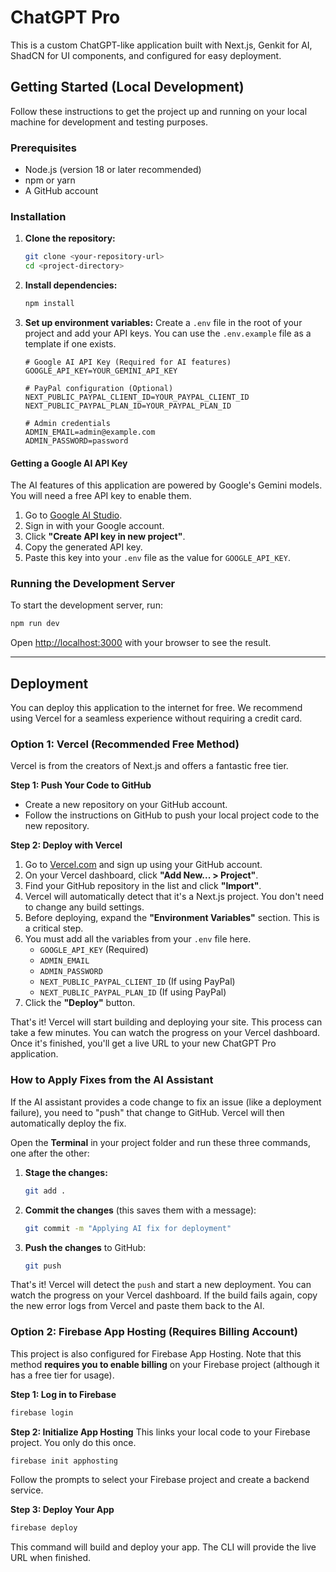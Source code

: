# ChatGPT Pro

This is a custom ChatGPT-like application built with Next.js, Genkit for AI, ShadCN for UI components, and configured for easy deployment.

## Getting Started (Local Development)

Follow these instructions to get the project up and running on your local machine for development and testing purposes.

### Prerequisites

- Node.js (version 18 or later recommended)
- npm or yarn
- A GitHub account

### Installation

1.  **Clone the repository:**
    ```bash
    git clone <your-repository-url>
    cd <project-directory>
    ```

2.  **Install dependencies:**
    ```bash
    npm install
    ```

3.  **Set up environment variables:**
    Create a `.env` file in the root of your project and add your API keys. You can use the `.env.example` file as a template if one exists.
    ```
    # Google AI API Key (Required for AI features)
    GOOGLE_API_KEY=YOUR_GEMINI_API_KEY

    # PayPal configuration (Optional)
    NEXT_PUBLIC_PAYPAL_CLIENT_ID=YOUR_PAYPAL_CLIENT_ID
    NEXT_PUBLIC_PAYPAL_PLAN_ID=YOUR_PAYPAL_PLAN_ID

    # Admin credentials
    ADMIN_EMAIL=admin@example.com
    ADMIN_PASSWORD=password
    ```

#### Getting a Google AI API Key
The AI features of this application are powered by Google's Gemini models. You will need a free API key to enable them.
1.  Go to [Google AI Studio](https://aistudio.google.com/app/apikey).
2.  Sign in with your Google account.
3.  Click **"Create API key in new project"**.
4.  Copy the generated API key.
5.  Paste this key into your `.env` file as the value for `GOOGLE_API_KEY`.

### Running the Development Server

To start the development server, run:

```bash
npm run dev
```

Open [http://localhost:3000](http://localhost:3000) with your browser to see the result.

---

## Deployment

You can deploy this application to the internet for free. We recommend using Vercel for a seamless experience without requiring a credit card.

### Option 1: Vercel (Recommended Free Method)

Vercel is from the creators of Next.js and offers a fantastic free tier.

**Step 1: Push Your Code to GitHub**
- Create a new repository on your GitHub account.
- Follow the instructions on GitHub to push your local project code to the new repository.

**Step 2: Deploy with Vercel**
1.  Go to [Vercel.com](https://vercel.com) and sign up using your GitHub account.
2.  On your Vercel dashboard, click **"Add New... > Project"**.
3.  Find your GitHub repository in the list and click **"Import"**.
4.  Vercel will automatically detect that it's a Next.js project. You don't need to change any build settings.
5.  Before deploying, expand the **"Environment Variables"** section. This is a critical step.
6.  You must add all the variables from your `.env` file here.
    - `GOOGLE_API_KEY` (Required)
    - `ADMIN_EMAIL`
    - `ADMIN_PASSWORD`
    - `NEXT_PUBLIC_PAYPAL_CLIENT_ID` (If using PayPal)
    - `NEXT_PUBLIC_PAYPAL_PLAN_ID` (If using PayPal)
7.  Click the **"Deploy"** button.

That's it! Vercel will start building and deploying your site. This process can take a few minutes. You can watch the progress on your Vercel dashboard. Once it's finished, you'll get a live URL to your new ChatGPT Pro application.

### How to Apply Fixes from the AI Assistant

If the AI assistant provides a code change to fix an issue (like a deployment failure), you need to "push" that change to GitHub. Vercel will then automatically deploy the fix.

Open the **Terminal** in your project folder and run these three commands, one after the other:

1.  **Stage the changes:**
    ```bash
    git add .
    ```

2.  **Commit the changes** (this saves them with a message):
    ```bash
    git commit -m "Applying AI fix for deployment"
    ```

3.  **Push the changes** to GitHub:
    ```bash
    git push
    ```

That's it! Vercel will detect the `push` and start a new deployment. You can watch the progress on your Vercel dashboard. If the build fails again, copy the new error logs from Vercel and paste them back to the AI.

### Option 2: Firebase App Hosting (Requires Billing Account)

This project is also configured for Firebase App Hosting. Note that this method **requires you to enable billing** on your Firebase project (although it has a free tier for usage).

**Step 1: Log in to Firebase**
```bash
firebase login
```

**Step 2: Initialize App Hosting**
This links your local code to your Firebase project. You only do this once.
```bash
firebase init apphosting
```
Follow the prompts to select your Firebase project and create a backend service.

**Step 3: Deploy Your App**
```bash
firebase deploy
```
This command will build and deploy your app. The CLI will provide the live URL when finished.
